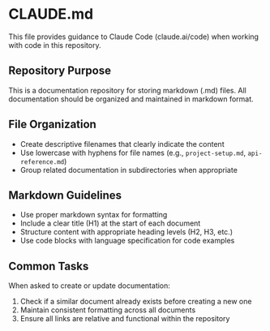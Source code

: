 # CLAUDE.md

This file provides guidance to Claude Code (claude.ai/code) when working with code in this repository.

## Repository Purpose

This is a documentation repository for storing markdown (.md) files. All documentation should be organized and maintained in markdown format.

## File Organization

- Create descriptive filenames that clearly indicate the content
- Use lowercase with hyphens for file names (e.g., `project-setup.md`, `api-reference.md`)
- Group related documentation in subdirectories when appropriate

## Markdown Guidelines

- Use proper markdown syntax for formatting
- Include a clear title (H1) at the start of each document
- Structure content with appropriate heading levels (H2, H3, etc.)
- Use code blocks with language specification for code examples

## Common Tasks

When asked to create or update documentation:
1. Check if a similar document already exists before creating a new one
2. Maintain consistent formatting across all documents
3. Ensure all links are relative and functional within the repository